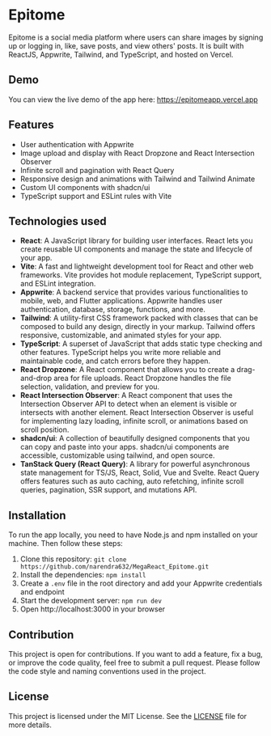 
# Epitome

Epitome is a social media platform where users can share images by signing up or logging in, like, save posts, and view others' posts. It is built with ReactJS, Appwrite, Tailwind, and TypeScript, and hosted on Vercel.

## Demo

You can view the live demo of the app here: https://epitomeapp.vercel.app

## Features

- User authentication with Appwrite
- Image upload and display with React Dropzone and React Intersection Observer
- Infinite scroll and pagination with React Query
- Responsive design and animations with Tailwind and Tailwind Animate
- Custom UI components with shadcn/ui
- TypeScript support and ESLint rules with Vite

## Technologies used

- **React**: A JavaScript library for building user interfaces. React lets you create reusable UI components and manage the state and lifecycle of your app.
- **Vite**: A fast and lightweight development tool for React and other web frameworks. Vite provides hot module replacement, TypeScript support, and ESLint integration.
- **Appwrite**: A backend service that provides various functionalities to mobile, web, and Flutter applications. Appwrite handles user authentication, database, storage, functions, and more.
- **Tailwind**: A utility-first CSS framework packed with classes that can be composed to build any design, directly in your markup. Tailwind offers responsive, customizable, and animated styles for your app.
- **TypeScript**: A superset of JavaScript that adds static type checking and other features. TypeScript helps you write more reliable and maintainable code, and catch errors before they happen.
- **React Dropzone**: A React component that allows you to create a drag-and-drop area for file uploads. React Dropzone handles the file selection, validation, and preview for you.
- **React Intersection Observer**: A React component that uses the Intersection Observer API to detect when an element is visible or intersects with another element. React Intersection Observer is useful for implementing lazy loading, infinite scroll, or animations based on scroll position.
- **shadcn/ui**: A collection of beautifully designed components that you can copy and paste into your apps. shadcn/ui components are accessible, customizable using tailwind, and open source.
- **TanStack Query (React Query)**: A library for powerful asynchronous state management for TS/JS, React, Solid, Vue and Svelte. React Query offers features such as auto caching, auto refetching, infinite scroll queries, pagination, SSR support, and mutations API.

## Installation

To run the app locally, you need to have Node.js and npm installed on your machine. Then follow these steps:

1. Clone this repository: `git clone https://github.com/narendra632/MegaReact_Epitome.git`
2. Install the dependencies: `npm install`
3. Create a `.env` file in the root directory and add your Appwrite credentials and endpoint
4. Start the development server: `npm run dev`
5. Open http://localhost:3000 in your browser

## Contribution

This project is open for contributions. If you want to add a feature, fix a bug, or improve the code quality, feel free to submit a pull request. Please follow the code style and naming conventions used in the project.

## License

This project is licensed under the MIT License. See the [LICENSE](LICENSE) file for more details.